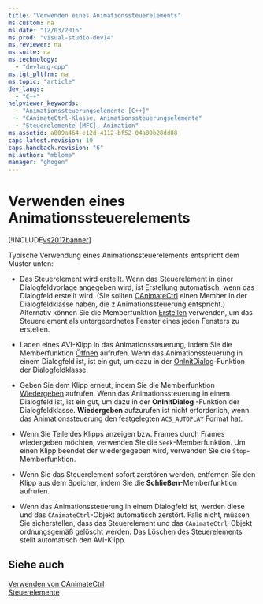 ```yaml
---
title: "Verwenden eines Animationssteuerelements"
ms.custom: na
ms.date: "12/03/2016"
ms.prod: "visual-studio-dev14"
ms.reviewer: na
ms.suite: na
ms.technology: 
  - "devlang-cpp"
ms.tgt_pltfrm: na
ms.topic: "article"
dev_langs: 
  - "C++"
helpviewer_keywords: 
  - "Animationssteuerungselemente [C++]"
  - "CAnimateCtrl-Klasse, Animationssteuerungselemente"
  - "Steuerelemente [MFC], Animation"
ms.assetid: a009a464-e12d-4112-bf52-04a09b28dd88
caps.latest.revision: 10
caps.handback.revision: "6"
ms.author: "mblome"
manager: "ghogen"
---
```

# Verwenden eines Animationssteuerelements
[!INCLUDE[vs2017banner](../assembler/inline/includes/vs2017banner.md)]

Typische Verwendung eines Animationssteuerelements entspricht dem Muster unten:  
  
-   Das Steuerelement wird erstellt.  Wenn das Steuerelement in einer Dialogfeldvorlage angegeben wird, ist Erstellung automatisch, wenn das Dialogfeld erstellt wird. \(Sie sollten [CAnimateCtrl](../mfc/reference/canimatectrl-class.md) einen Member in der Dialogfeldklasse haben, die z Animationssteuerung entspricht.\) Alternativ können Sie die Memberfunktion [Erstellen](../Topic/CAnimateCtrl::Create.md) verwenden, um das Steuerelement als untergeordnetes Fenster eines jeden Fensters zu erstellen.  
  
-   Laden eines AVI\-Klipp in das Animationssteuerung, indem Sie die Memberfunktion [Öffnen](../Topic/CAnimateCtrl::Open.md) aufrufen.  Wenn das Animationssteuerung in einem Dialogfeld ist, ist ein gut, um dazu in der [OnInitDialog](../Topic/CDialog::OnInitDialog.md)\-Funktion der Dialogfeldklasse.  
  
-   Geben Sie dem Klipp erneut, indem Sie die Memberfunktion [Wiedergeben](../Topic/CAnimateCtrl::Play.md) aufrufen.  Wenn das Animationssteuerung in einem Dialogfeld ist, ist ein gut, um dazu in der **OnInitDialog** \-Funktion der Dialogfeldklasse.  **Wiedergeben** aufzurufen ist nicht erforderlich, wenn das Animationssteuerung den festgelegten `ACS_AUTOPLAY` Format hat.  
  
-   Wenn Sie Teile des Klipps anzeigen bzw. Frames durch Frames wiedergeben möchten, verwenden Sie die `Seek`\-Memberfunktion.  Um einen Klipp beendet der wiedergegeben wird, verwenden Sie die `Stop`\-Memberfunktion.  
  
-   Wenn Sie das Steuerelement sofort zerstören werden, entfernen Sie den Klipp aus dem Speicher, indem Sie die **Schließen**\-Memberfunktion aufrufen.  
  
-   Wenn das Animationssteuerung in einem Dialogfeld ist, werden diese und das `CAnimateCtrl`\-Objekt automatisch zerstört.  Falls nicht, müssen Sie sicherstellen, dass das Steuerelement und das `CAnimateCtrl`\-Objekt ordnungsgemäß gelöscht werden.  Das Löschen des Steuerelements stellt automatisch den AVI\-Klipp.  
  
## Siehe auch  
 [Verwenden von CAnimateCtrl](../mfc/using-canimatectrl.md)   
 [Steuerelemente](../mfc/controls-mfc.md)